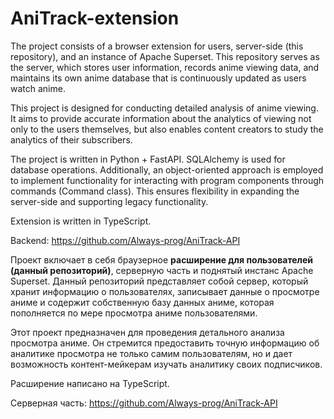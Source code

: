 # AniTrack-extension


The project consists of a browser extension for users, server-side (this repository), and an instance of Apache Superset. This repository serves as the server, which stores user information, records anime viewing data, and maintains its own anime database that is continuously updated as users watch anime.

This project is designed for conducting detailed analysis of anime viewing. It aims to provide accurate information about the analytics of viewing not only to the users themselves, but also enables content creators to study the analytics of their subscribers.

The project is written in Python + FastAPI. SQLAlchemy is used for database operations. Additionally, an object-oriented approach is employed to implement functionality for interacting with program components through commands (Command class). This ensures flexibility in expanding the server-side and supporting legacy functionality.

Extension is written in TypeScript.

Backend: https://github.com/Always-prog/AniTrack-API


Проект включает в себя браузерное **расширение для пользователей (данный репозиторий)**, серверную часть и поднятый инстанс Apache Superset. Данный репозиторий представляет собой сервер, который хранит информацию о пользователях, записывает данные о просмотре аниме и содержит собственную базу данных аниме, которая пополняется по мере просмотра аниме пользователями.

Этот проект предназначен для проведения детального анализа просмотра аниме. Он стремится предоставить точную информацию об аналитике просмотра не только самим пользователям, но и дает возможность контент-мейкерам изучать аналитику своих подписчиков.

Расширение написано на TypeScript.

Серверная часть: https://github.com/Always-prog/AniTrack-API
